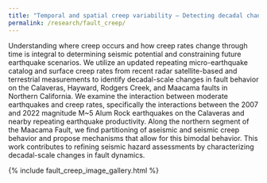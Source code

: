 ```yaml
---
title: "Temporal and spatial creep variability – Detecting decadal changes in fault behavior in Northern California"
permalink: /research/fault_creep/
---
```


Understanding where creep occurs and how creep rates change through time is integral to determining seismic potential and constraining future earthquake scenarios. We utilize an updated repeating micro-earthquake catalog and surface creep rates from recent radar satellite-based and terrestrial measurements to identify decadal-scale changes in fault behavior on the Calaveras, Hayward, Rodgers Creek, and Maacama faults in Northern California. We examine the interaction between moderate earthquakes and creep rates, specifically the interactions between the 2007 and 2022 magnitude M~5 Alum Rock earthquakes on the Calaveras and nearby repeating earthquake productivity. Along the northern segment of the Maacama Fault, we find partitioning of aseismic and seismic creep behavior and propose mechanisms that allow for this bimodal behavior. This work contributes to refining seismic hazard assessments by characterizing decadal-scale changes in fault dynamics.

{% include fault_creep_image_gallery.html %}
